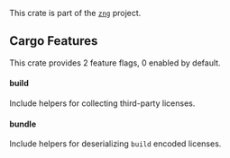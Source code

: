 <!--do doc --readme header-->
This crate is part of the [`zng`](https://github.com/zng-ui/zng?tab=readme-ov-file#crates) project.


<!--do doc --readme features-->
## Cargo Features


This crate provides 2 feature flags, 0 enabled by default.

#### build
Include helpers for collecting third-party licenses.


#### bundle
Include helpers for deserializing `build` encoded licenses.


<!--do doc --readme #SECTION-END-->



